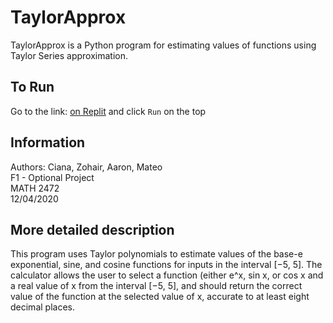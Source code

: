 # TaylorApprox
TaylorApprox is a Python program for estimating values of functions using Taylor Series approximation.
## To Run
Go to the link: [on Replit](https://repl.it/@Spez/TaylorSeriesApproximator) and click ```Run``` on the top

## Information
Authors: Ciana, Zohair, Aaron, Mateo  
F1 - Optional Project  
MATH 2472  
12/04/2020

## More detailed description
This program uses Taylor polynomials to estimate values of the base-e exponential, sine, and cosine functions for inputs in the interval [−5, 5].
The calculator allows the user to select a function (either e^x, sin x, or cos x and a real value of x from the interval [−5, 5], and should return the correct value of the function at the selected value of x, accurate to at least eight decimal places.
